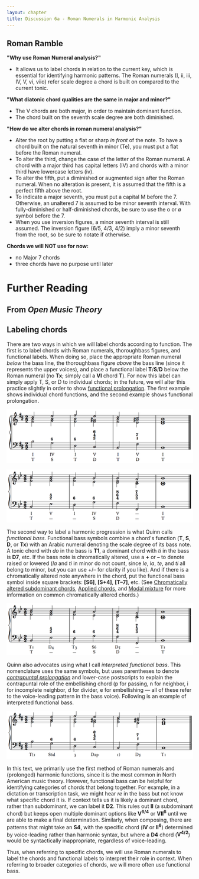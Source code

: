 ```yaml
---
layout: chapter
title: Discussion 6a - Roman Numerals in Harmonic Analysis
---
```


## Roman Ramble

**"Why use Roman Numeral analysis?"**
- It allows us to label chords in relation to the current key, which is essential for identifying harmonic patterns. The Roman numerals (I, ii, iii, IV, V, vi, viio) refer scale degree a chord is built on compared to the current tonic. 

**"What diatonic chord qualities are the same in major and minor?"**
- The V chords are both major, in order to maintain dominant function.
- The chord built on the seventh scale degree are both diminished.

**"How do we alter chords in roman numeral analysis?"**
- Alter the root by putting a flat or sharp *in front* of the note. To have a chord built on the natural seventh in minor (Te), you must put a flat before the Roman numeral.
- To alter the third, change the case of the letter of the Roman numeral. A chord with a major third has capital letters (IV) and chords with a minor third have lowercase letters (iv).
- To alter the fifth, put a diminished or augmented sign after the Roman numeral. When no alteration is present, it is assumed that the fifth is a perfect fifth above the root.
- To indicate a major seventh, you must put a capital M before the 7. Otherwise, an unaltered 7 is assumed to be minor seventh interval. With fully-diminished or half-diminished chords, be sure to use the o or ø symbol before the 7.
- When you use inversion figures, a minor seventh interval is still assumed. The inversion figure (6/5, 4/3, 4/2) imply a minor seventh from the root, so be sure to notate if otherwise.

**Chords we will NOT use for now:**
- no Major 7 chords
- three chords have no purpose until later
  
# Further Reading

## From *Open Music Theory*

## Labeling chords

There are two ways in which we will label chords according to function. The first is to label chords with Roman numerals, thoroughbass figures, and functional labels. When doing so, place the appropriate Roman numeral *below* the bass line, the thoroughbass figure *above* the bass line (since it represents the upper voices), and place a functional label **T**/**S**/**D** below the Roman numeral (no **Tx**; simply call a **VI** chord **T**). For now this label can simply apply T, S, or D to individual chords; in the future, we will alter this practice slightly in order to show [functional prolongation](harmonicSyntax2.html). The first example shows individual chord functions, and the second example shows functional prolongation.

[![](/images/harmony/RNsIndividualFunctions.png)](/images/harmony/RNsIndividualFunctions.png)

[![](/images/harmony/RNsFunctionalProlongation.png)](/images/harmony/RNsFunctionalProlongation.png)

The second way to label a harmonic progression is what Quinn calls *functional bass*. Functional bass symbols combine a chord's function (**T**, **S**, **D**, or **Tx**) with an Arabic numeral denoting the scale degree of its bass note. A tonic chord with *do* in the bass is **T1**, a dominant chord with *ti* in the bass is **D7**, etc. If the bass note is chromatically altered, use a **+** or **–** to denote raised or lowered (*la* and *ti* in minor do not count, since *le*, *la*, *te*, and *ti* all belong to minor, but you can use +/– for clarity if you like). And if there is a chromatically altered note anywhere in the chord, put the functional bass symbol inside square brackets: **[S6]**, **[S+4]**, **[T–7]**, etc. (See [Chromatically altered subdominant chords](alteredSubdominants.html), [Applied chords](appliedChords.html), and [Modal mixture](modalMixture.html) for more information on common chromatically altered chords.)

[![](/images/harmony/FunctionalBassFunctions.png)](/images/harmony/FunctionalBassFunctions.png)

Quinn also advocates using what I call *interpreted functional bass*. This nomenclature uses the same symbols, but uses parentheses to denote [*contrapuntal prolongation*](http://openmusictheory.com/harmonicSyntax2.html) and lower-case postscripts to explain the contrapuntal role of the embellishing chord (p for passing, n for neighbor, i for incomplete neighbor, d for divider, e for embellishing — all of these refer to the voice-leading pattern in the bass voice). Following is an example of interpreted functional bass.

[![](/images/harmony/InterpretedFunctionalBass.png)](/images/harmony/InterpretedFunctionalBass.png)

In this text, we primarily use the first method of Roman numerals and (prolonged) harmonic functions, since it is the most common in North American music theory. However, functional bass can be helpful for identifying categories of chords that belong together. For example, in a dictation or transcription task, we might hear *re* in the bass but not know what specific chord it is. If context tells us it is likely a dominant chord, rather than subdominant, we can label it **D2**. This rules out **II** (a subdominant chord) but keeps open multiple dominant options like **V<sup>6/4</sup>** or **VII<sup>6</sup>** until we are able to make a final determination. Similarly, when composing, there are patterns that might take an **S4**, with the specific chord (**IV** or **II<sup>6</sup>**) determined by voice-leading rather than harmonic syntax, but where a **D4** chord (**V<sup>4/2</sup>**) would be syntactically inappropriate, regardless of voice-leading.

Thus, when referring to specific chords, we will use Roman numerals to label the chords and functional labels to interpret their role in context. When referring to broader categories of chords, we will more often use functional bass.
